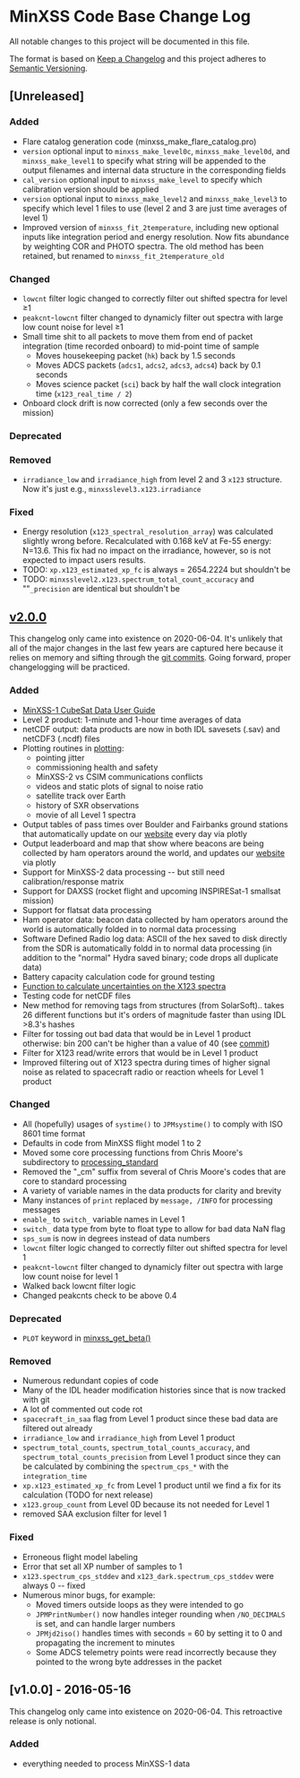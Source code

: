 # MinXSS Code Base Change Log

All notable changes to this project will be documented in this file.

The format is based on [Keep a Changelog](http://keepachangelog.com/) and this project adheres to [Semantic Versioning](http://semver.org/).

## [Unreleased]

### Added
* Flare catalog generation code (minxss_make_flare_catalog.pro)
* `version` optional input to `minxss_make_level0c`, `minxss_make_level0d`, and `minxss_make_level1` to specify what string will be appended to the output filenames and internal data structure in the corresponding fields
* `cal_version` optional input to `minxss_make_level` to specify which calibration version should be applied 
* `version` optional input to `minxss_make_level2` and `minxss_make_level3` to specify which level 1 files to use (level 2 and 3 are just time averages of level 1)
* Improved version of `minxss_fit_2temperature`, including new optional inputs like integration period and energy resolution. Now fits abundance by weighting COR and PHOTO spectra. The old method has been retained, but renamed to `minxss_fit_2temperature_old`

### Changed
*  `lowcnt` filter logic changed to correctly filter out shifted spectra for level ≥1
*  `peakcnt`-`lowcnt` filter changed to dynamicly filter out spectra with large low count noise for level ≥1
* Small time shit to all packets to move them from end of packet integration (time recorded onboard) to mid-point time of sample
  * Moves housekeeping packet (`hk`) back by 1.5 seconds
  * Moves ADCS packets (`adcs1`, `adcs2`, `adcs3`, `adcs4`) back by 0.1 seconds
  * Moves science packet (`sci`) back by half the wall clock integration time (`x123_real_time / 2`)
* Onboard clock drift is now corrected (only a few seconds over the mission)


### Deprecated

### Removed
* `irradiance_low` and `irradiance_high` from level 2 and 3 `x123` structure. Now it's just e.g., `minxsslevel3.x123.irradiance`

### Fixed
* Energy resolution (`x123_spectral_resolution_array`) was calculated slightly wrong before. Recalculated with 0.168 keV at Fe-55 energy: N=13.6. This fix had no impact on the irradiance, however, so is not expected to impact users results. 
* TODO: `xp.x123_estimated_xp_fc` is always = 2654.2224 but shouldn't be
* TODO: `minxsslevel2.x123.spectrum_total_count_accuracy` and ""`_precision` are identical but shouldn't be


## [v2.0.0](https://github.com/minxsscubesat/minxsscubesat/releases/tag/v2.0.0)

This changelog only came into existence on 2020-06-04. It's unlikely that all of the major changes in the last few years are captured here because it relies on memory and sifting through the [git commits](https://github.com/minxsscubesat/minxsscubesat/commits/master). Going forward, proper changelogging will be practiced. 

### Added 
* [MinXSS-1 CubeSat Data User Guide](minxss-1_cubesat_data_user_guide.md)
* Level 2 product: 1-minute and 1-hour time averages of data
* netCDF output: data products are now in both IDL savesets (.sav) and netCDF3 (.ncdf) files
* Plotting routines in [plotting](minxss_library/plotting): 
  * pointing jitter
  * commissioning health and safety
  * MinXSS-2 vs CSIM communications conflicts 
  * videos and static plots of signal to noise ratio
  * satellite track over Earth
  * history of SXR observations
  * movie of all Level 1 spectra
* Output tables of pass times over Boulder and Fairbanks ground stations that automatically update on our [website](https://lasp.colorado.edu/home/minxss/pass-times/) every day via plotly
* Output leaderboard and map that show where beacons are being collected by ham operators around the world, and updates our [website](https://lasp.colorado.edu/home/minxss/ham/) via plotly
* Support for MinXSS-2 data processing -- but still need calibration/response matrix
* Support for DAXSS (rocket flight and upcoming INSPIRESat-1 smallsat mission)
* Support for flatsat data processing
* Ham operator data: beacon data collected by ham operators around the world is automatically folded in to normal data processing
* Software Defined Radio log data: ASCII of the hex saved to disk directly from the SDR is automatically foldd in to normal data processing (in addition to the "normal" Hydra saved binary; code drops all duplicate data)
* Battery capacity calculation code for ground testing
* [Function to calculate uncertainties on the X123 spectra](minxss_library/processing_standard/minxss_x123_uncertainty_mean_count_rate.pro)
* Testing code for netCDF files
* New method for removing tags from structures (from SolarSoft).. takes 26 different functions but it's orders of magnitude faster than using IDL >8.3's hashes
* Filter for tossing out bad data that would be in Level 1 product otherwise: bin 200 can't be higher than a value of 40 (see [commit](https://github.com/minxsscubesat/minxsscubesat/commit/9f8ad64948e918c788cff6f69e42ee9f25de7c3a))
* Filter for X123 read/write errors that would be in Level 1 product
* Improved filtering out of X123 spectra during times of higher signal noise as related to spacecraft radio or reaction wheels for Level 1 product

### Changed
* All (hopefully) usages of `systime()` to `JPMsystime()` to comply with ISO 8601 time format
* Defaults in code from MinXSS flight model 1 to 2
* Moved some core processing functions from Chris Moore's subdirectory to [processing_standard](minxss_library/processing_standard)
* Removed the "_cm" suffix from several of Chris Moore's codes that are core to standard processing
* A variety of variable names in the data products for clarity and brevity
* Many instances of `print` replaced by `message, /INFO` for processing messages
* `enable_` to `switch_` variable names in Level 1
* `switch_` data type from byte to float type to allow for bad data NaN flag
* `sps_sum` is now in degrees instead of data numbers
* `lowcnt` filter logic changed to correctly filter out shifted spectra for level 1
* `peakcnt`-`lowcnt` filter changed to dynamicly filter out spectra with large low count noise for level 1
* Walked back lowcnt filter logic
* Changed peakcnts check to be above 0.4

### Deprecated 
* `PLOT` keyword in [minxss_get_beta()](minxss_library/convenience_functions_minxss/minxss_get_beta.pro)

### Removed
* Numerous redundant copies of code
* Many of the IDL header modification histories since that is now tracked with git
* A lot of commented out code rot
* `spacecraft_in_saa` flag from Level 1 product since these bad data are filtered out already
* `irradiance_low` and `irradiance_high` from Level 1 product
* `spectrum_total_counts`, `spectrum_total_counts_accuracy`, and `spectrum_total_counts_precision` from Level 1 product since they can be calculated by combining the `spectrum_cps_*` with the `integration_time`
* `xp.x123_estimated_xp_fc` from Level 1 product until we find a fix for its calculation (TODO for next release)
* `x123.group_count` from Level 0D because its not needed for Level 1
*  removed SAA exclusion filter for level 1

### Fixed
* Erroneous flight model labeling 
* Error that set all XP number of samples to 1
* `x123.spectrum_cps_stddev` and `x123_dark.spectrum_cps_stddev` were always 0 -- fixed
* Numerous minor bugs, for example:
  * Moved timers outside loops as they were intended to go
  * `JPMPrintNumber()` now handles integer rounding when `/NO_DECIMALS` is set, and can handle larger numbers
  * `JPMjd2iso()` handles times with seconds = 60 by setting it to 0 and propagating the increment to minutes 
  * Some ADCS telemetry points were read incorrectly because they pointed to the wrong byte addresses in the packet

## [v1.0.0] - 2016-05-16

This changelog only came into existence on 2020-06-04. This retroactive release is only notional. 

### Added

* everything needed to process MinXSS-1 data

